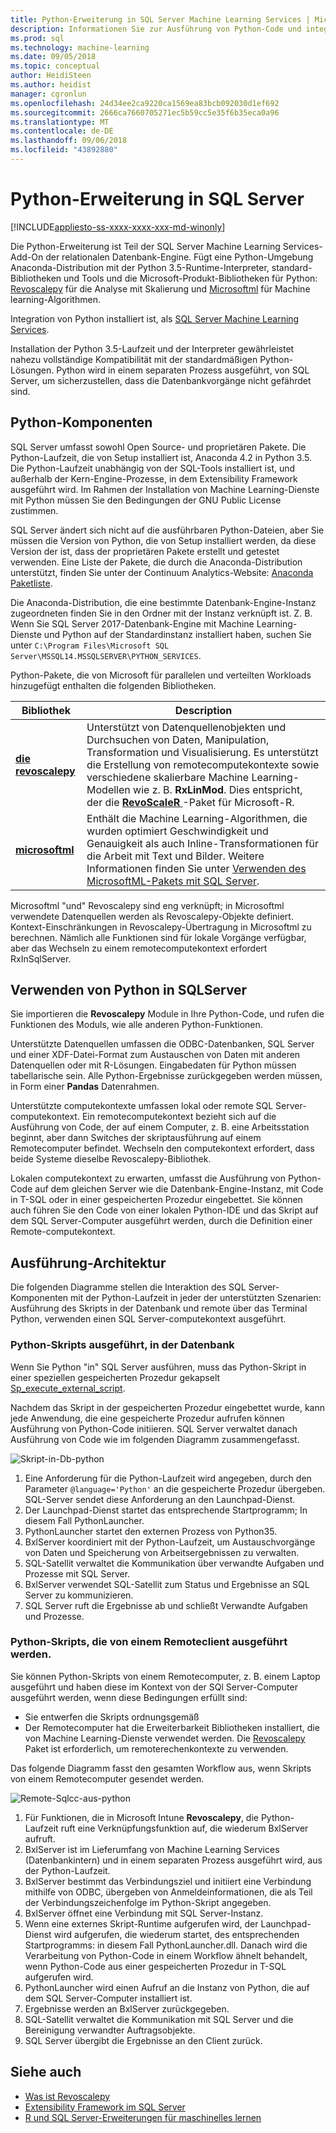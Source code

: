 ```yaml
---
title: Python-Erweiterung in SQL Server Machine Learning Services | Microsoft-Dokumentation
description: Informationen Sie zur Ausführung von Python-Code und integrierten Python-Bibliotheken in SQL Server.
ms.prod: sql
ms.technology: machine-learning
ms.date: 09/05/2018
ms.topic: conceptual
author: HeidiSteen
ms.author: heidist
manager: cgronlun
ms.openlocfilehash: 24d34ee2ca9220ca1569ea83bcb092030d1ef692
ms.sourcegitcommit: 2666ca7660705271ec5b59cc5e35f6b35eca0a96
ms.translationtype: MT
ms.contentlocale: de-DE
ms.lasthandoff: 09/06/2018
ms.locfileid: "43892880"
---
```

# <a name="python-extension-in-sql-server"></a>Python-Erweiterung in SQL Server
[!INCLUDE[appliesto-ss-xxxx-xxxx-xxx-md-winonly](../../includes/appliesto-ss-xxxx-xxxx-xxx-md-winonly.md)]

Die Python-Erweiterung ist Teil der SQL Server Machine Learning Services-Add-On der relationalen Datenbank-Engine. Fügt eine Python-Umgebung Anaconda-Distribution mit der Python 3.5-Runtime-Interpreter, standard-Bibliotheken und Tools und die Microsoft-Produkt-Bibliotheken für Python: [Revoscalepy](../python/what-is-revoscalepy.md) für die Analyse mit Skalierung und [Microsoftml](../using-the-microsoftml-package.md) für Machine learning-Algorithmen. 

Integration von Python installiert ist, als [SQL Server Machine Learning Services](../what-is-sql-server-machine-learning.md).

Installation der Python 3.5-Laufzeit und der Interpreter gewährleistet nahezu vollständige Kompatibilität mit der standardmäßigen Python-Lösungen. Python wird in einem separaten Prozess ausgeführt, von SQL Server, um sicherzustellen, dass die Datenbankvorgänge nicht gefährdet sind.

## <a name="python-components"></a>Python-Komponenten

SQL Server umfasst sowohl Open Source- und proprietären Pakete. Die Python-Laufzeit, die von Setup installiert ist, Anaconda 4.2 in Python 3.5. Die Python-Laufzeit unabhängig von der SQL-Tools installiert ist, und außerhalb der Kern-Engine-Prozesse, in dem Extensibility Framework ausgeführt wird. Im Rahmen der Installation von Machine Learning-Dienste mit Python müssen Sie den Bedingungen der GNU Public License zustimmen. 

SQL Server ändert sich nicht auf die ausführbaren Python-Dateien, aber Sie müssen die Version von Python, die von Setup installiert werden, da diese Version der ist, dass der proprietären Pakete erstellt und getestet verwenden. Eine Liste der Pakete, die durch die Anaconda-Distribution unterstützt, finden Sie unter der Continuum Analytics-Website: [Anaconda Paketliste](https://docs.continuum.io/anaconda/pkg-docs).

Die Anaconda-Distribution, die eine bestimmte Datenbank-Engine-Instanz zugeordneten finden Sie in den Ordner mit der Instanz verknüpft ist. Z. B. Wenn Sie SQL Server 2017-Datenbank-Engine mit Machine Learning-Dienste und Python auf der Standardinstanz installiert haben, suchen Sie unter `C:\Program Files\Microsoft SQL Server\MSSQL14.MSSQLSERVER\PYTHON_SERVICES`.

Python-Pakete, die von Microsoft für parallelen und verteilten Workloads hinzugefügt enthalten die folgenden Bibliotheken.

| Bibliothek | Description |
|---------|-------------|
| [**die revoscalepy**](https://docs.microsoft.com/machine-learning-server/python-reference/revoscalepy/revoscalepy-package) | Unterstützt von Datenquellenobjekten und Durchsuchen von Daten, Manipulation, Transformation und Visualisierung. Es unterstützt die Erstellung von remotecomputekontexte sowie verschiedene skalierbare Machine Learning-Modellen wie z. B. **RxLinMod**. Dies entspricht, der die [ **RevoScaleR** ](https://docs.microsoft.com/machine-learning-server/r-reference/revoscaler/revoscaler) -Paket für Microsoft-R. |
| [**microsoftml**](https://docs.microsoft.com/machine-learning-server/python-reference/microsoftml/microsoftml-package) | Enthält die Machine Learning-Algorithmen, die wurden optimiert Geschwindigkeit und Genauigkeit als auch Inline-Transformationen für die Arbeit mit Text und Bilder. Weitere Informationen finden Sie unter [Verwenden des MicrosoftML-Pakets mit SQL Server](https://docs.microsoft.com/sql/advanced-analytics/using-the-microsoftml-package). |

Microsoftml "und" Revoscalepy sind eng verknüpft; in Microsoftml verwendete Datenquellen werden als Revoscalepy-Objekte definiert. Kontext-Einschränkungen in Revoscalepy-Übertragung in Microsoftml zu berechnen. Nämlich alle Funktionen sind für lokale Vorgänge verfügbar, aber das Wechseln zu einem remotecomputekontext erfordert RxInSqlServer.

## <a name="using-python-in-sql-server"></a>Verwenden von Python in SQLServer

Sie importieren die **Revoscalepy** Module in Ihre Python-Code, und rufen die Funktionen des Moduls, wie alle anderen Python-Funktionen.

Unterstützte Datenquellen umfassen die ODBC-Datenbanken, SQL Server und einer XDF-Datei-Format zum Austauschen von Daten mit anderen Datenquellen oder mit R-Lösungen. Eingabedaten für Python müssen tabellarische sein. Alle Python-Ergebnisse zurückgegeben werden müssen, in Form einer **Pandas** Datenrahmen.

Unterstützte computekontexte umfassen lokal oder remote SQL Server-computekontext. Ein remotecomputekontext bezieht sich auf die Ausführung von Code, der auf einem Computer, z. B. eine Arbeitsstation beginnt, aber dann Switches der skriptausführung auf einem Remotecomputer befindet. Wechseln den computekontext erfordert, dass beide Systeme dieselbe Revoscalepy-Bibliothek.

Lokalen computekontext zu erwarten, umfasst die Ausführung von Python-Code auf dem gleichen Server wie die Datenbank-Engine-Instanz, mit Code in T-SQL oder in einer gespeicherten Prozedur eingebettet. Sie können auch führen Sie den Code von einer lokalen Python-IDE und das Skript auf dem SQL Server-Computer ausgeführt werden, durch die Definition einer Remote-computekontext.

## <a name="execution-architecture"></a>Ausführung-Architektur

Die folgenden Diagramme stellen die Interaktion des SQL Server-Komponenten mit der Python-Laufzeit in jeder der unterstützten Szenarien: Ausführung des Skripts in der Datenbank und remote über das Terminal Python, verwenden einen SQL Server-computekontext ausgeführt.

### <a name="python-scripts-executed-in-database"></a>Python-Skripts ausgeführt, in der Datenbank

Wenn Sie Python "in" SQL Server ausführen, muss das Python-Skript in einer speziellen gespeicherten Prozedur gekapselt [Sp_execute_external_script](../../relational-databases/system-stored-procedures/sp-execute-external-script-transact-sql.md).

Nachdem das Skript in der gespeicherten Prozedur eingebettet wurde, kann jede Anwendung, die eine gespeicherte Prozedur aufrufen können Ausführung von Python-Code initiieren.  SQL Server verwaltet danach Ausführung von Code wie im folgenden Diagramm zusammengefasst.

![Skript-in-Db-python](../../advanced-analytics/python/media/script-in-db-python2.png)

1. Eine Anforderung für die Python-Laufzeit wird angegeben, durch den Parameter `@language='Python'` an die gespeicherte Prozedur übergeben. SQL-Server sendet diese Anforderung an den Launchpad-Dienst.
2. Der Launchpad-Dienst startet das entsprechende Startprogramm; In diesem Fall PythonLauncher.
3. PythonLauncher startet den externen Prozess von Python35.
4. BxlServer koordiniert mit der Python-Laufzeit, um Austauschvorgänge von Daten und Speicherung von Arbeitsergebnissen zu verwalten.
5. SQL-Satellit verwaltet die Kommunikation über verwandte Aufgaben und Prozesse mit SQL Server.
6. BxlServer verwendet SQL-Satellit zum Status und Ergebnisse an SQL Server zu kommunizieren.
7. SQL Server ruft die Ergebnisse ab und schließt Verwandte Aufgaben und Prozesse.

### <a name="python-scripts-executed-from-a-remote-client"></a>Python-Skripts, die von einem Remoteclient ausgeführt werden.

Sie können Python-Skripts von einem Remotecomputer, z. B. einem Laptop ausgeführt und haben diese im Kontext von der SQl Server-Computer ausgeführt werden, wenn diese Bedingungen erfüllt sind:

+ Sie entwerfen die Skripts ordnungsgemäß
+ Der Remotecomputer hat die Erweiterbarkeit Bibliotheken installiert, die von Machine Learning-Dienste verwendet werden. Die [Revoscalepy](../python/what-is-revoscalepy.md) Paket ist erforderlich, um remoterechenkontexte zu verwenden.

Das folgende Diagramm fasst den gesamten Workflow aus, wenn Skripts von einem Remotecomputer gesendet werden.

![Remote-Sqlcc-aus-python](../../advanced-analytics/python/media/remote-sqlcc-from-python3.png)

1. Für Funktionen, die in Microsoft Intune **Revoscalepy**, die Python-Laufzeit ruft eine Verknüpfungsfunktion auf, die wiederum BxlServer aufruft.
2. BxlServer ist im Lieferumfang von Machine Learning Services (Datenbankintern) und in einem separaten Prozess ausgeführt wird, aus der Python-Laufzeit.
3. BxlServer bestimmt das Verbindungsziel und initiiert eine Verbindung mithilfe von ODBC, übergeben von Anmeldeinformationen, die als Teil der Verbindungszeichenfolge im Python-Skript angegeben.
4. BxlServer öffnet eine Verbindung mit SQL Server-Instanz.
5. Wenn eine externes Skript-Runtime aufgerufen wird, der Launchpad-Dienst wird aufgerufen, die wiederum startet, des entsprechenden Startprogramms: in diesem Fall PythonLauncher.dll. Danach wird die Verarbeitung von Python-Code in einem Workflow ähnelt behandelt, wenn Python-Code aus einer gespeicherten Prozedur in T-SQL aufgerufen wird.
6. PythonLauncher wird einen Aufruf an die Instanz von Python, die auf dem SQL Server-Computer installiert ist.
7. Ergebnisse werden an BxlServer zurückgegeben.
8. SQL-Satellit verwaltet die Kommunikation mit SQL Server und die Bereinigung verwandter Auftragsobjekte.
9. SQL Server übergibt die Ergebnisse an den Client zurück.

## <a name="see-also"></a>Siehe auch

+ [Was ist Revoscalepy](../python/what-is-revoscalepy.md) 
+ [Extensibility Framework im SQL Server](extensibility-framework.md)
+ [R und SQL Server-Erweiterungen für maschinelles lernen](extension-r.md)